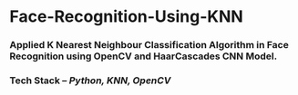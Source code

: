# Face-Recognition-Using-KNN
### Applied K Nearest Neighbour Classification Algorithm in Face Recognition using OpenCV and HaarCascades CNN Model. 
### **Tech Stack** – _Python, KNN, OpenCV_
